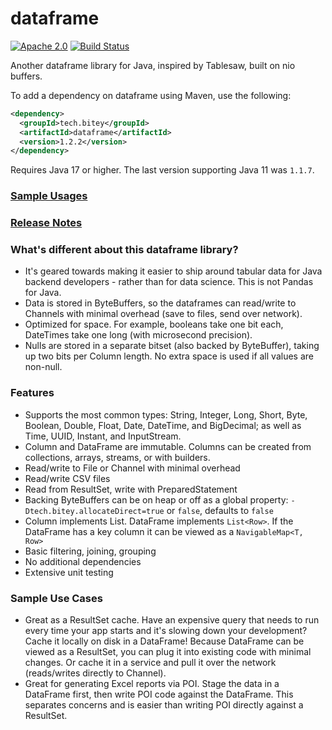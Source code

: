# dataframe

[![Apache 2.0](https://img.shields.io/github/license/nebula-plugins/nebula-project-plugin.svg)](http://www.apache.org/licenses/LICENSE-2.0)
[![Build Status](https://api.travis-ci.com/biteytech/dataframe.svg?branch=master)](https://app.travis-ci.com/github/biteytech/dataframe)

Another dataframe library for Java, inspired by Tablesaw, built on nio buffers.

To add a dependency on dataframe using Maven, use the following:

```xml
<dependency>
  <groupId>tech.bitey</groupId>
  <artifactId>dataframe</artifactId>
  <version>1.2.2</version>
</dependency>
```

Requires Java 17 or higher. The last version supporting Java 11 was `1.1.7`.

### [Sample Usages](dataframe/dataframe-test/src/test/java/tech/bitey/dataframe/test/SampleUsages.java)

### [Release Notes](https://github.com/biteytech/dataframe/wiki#release-notes)

### What's different about this dataframe library?
* It's geared towards making it easier to ship around tabular data for Java backend developers - rather than for data science. This is not Pandas for Java.
* Data is stored in ByteBuffers, so the dataframes can read/write to Channels with minimal overhead (save to files, send over network).
* Optimized for space. For example, booleans take one bit each, DateTimes take one long (with microsecond precision).
* Nulls are stored in a separate bitset (also backed by ByteBuffer), taking up two bits per Column length. No extra space is used if all values are non-null.

### Features
* Supports the most common types: String, Integer, Long, Short, Byte, Boolean, Double, Float, Date, DateTime, and BigDecimal; as well as Time, UUID, Instant, and InputStream.
* Column and DataFrame are immutable. Columns can be created from collections, arrays, streams, or with builders.
* Read/write to File or Channel with minimal overhead
* Read/write CSV files
* Read from ResultSet, write with PreparedStatement
* Backing ByteBuffers can be on heap or off as a global property: `-Dtech.bitey.allocateDirect=true` or `false`, defaults to `false`
* Column implements List. DataFrame implements `List<Row>`. If the DataFrame has a key column it can be viewed as a `NavigableMap<T, Row>`
* Basic filtering, joining, grouping
* No additional dependencies
* Extensive unit testing

### Sample Use Cases
* Great as a ResultSet cache. Have an expensive query that needs to run every time your app starts and it's slowing down your development? Cache it locally on disk in a DataFrame! Because DataFrame can be viewed as a ResultSet, you can plug it into existing code with minimal changes. Or cache it in a service and pull it over the network (reads/writes directly to Channel).
* Great for generating Excel reports via POI. Stage the data in a DataFrame first, then write POI code against the DataFrame. This separates concerns and is easier than writing POI directly against a ResultSet.

